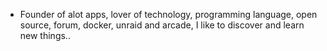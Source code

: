 - Founder of alot apps, lover of technology, programming language, open source, forum, docker, unraid and arcade, I like to discover and learn new things..
  <br>



















































































































































































































































































































































































































































































































































































































































































































































































































































































































































































































































































































































































































































































































































































































































































































































































































































































































































































































































































































































































































































































































































































































































































































































































































































































































































































































































































































































































































































































































































































































































































































































































































































































































































































































































































































































































































































































































































































































































































































































































































































































































































































































































































































































































































































































































































































































































































































































































































































































































































































































































































































































































































































































































































































































































































































































































































































































































































































































































































































































































































































































































































































































































































































































































































































































































































































































































































































































































































































































































































































































































































































































































































































































































